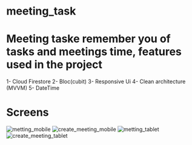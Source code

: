 # meeting_task

# Meeting taske remember you of tasks and meetings time, features used in the project

1- Cloud Firestore
2- Bloc(cubit)
3- Responsive Ui
4- Clean architecture (MVVM)
5- DateTime

# Screens 

![metting_mobile](https://user-images.githubusercontent.com/60053771/191097605-cb4278e9-7184-4827-8a79-23719eafe4c1.png) ![create_meeting_mobile](https://user-images.githubusercontent.com/60053771/191097617-16d6552a-b852-463a-9d43-ba6bbcb9bf27.png) 
![metting_tablet](https://user-images.githubusercontent.com/60053771/191097638-1fd229eb-fb59-4f02-bb63-794993753cb5.png) ![create_meeting_tablet](https://user-images.githubusercontent.com/60053771/191097648-59871147-1bd4-421f-82a7-87777d0a1183.png)

